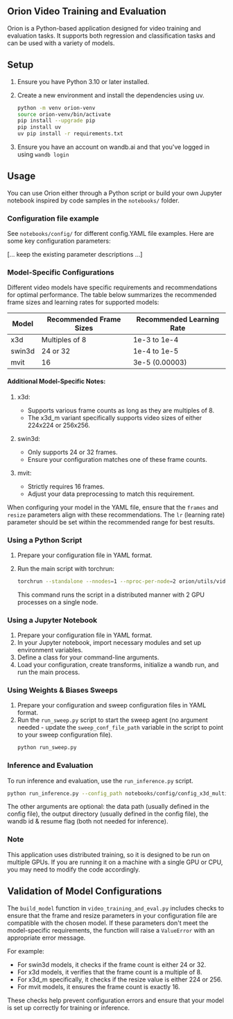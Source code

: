 ## Orion Video Training and Evaluation

Orion is a Python-based application designed for video training and evaluation tasks. It supports both regression and classification tasks and can be used with a variety of models.

## Setup

1. Ensure you have Python 3.10 or later installed.

2. Create a new environment and install the dependencies using uv.

   ```bash
   python -m venv orion-venv
   source orion-venv/bin/activate
   pip install --upgrade pip
   pip install uv
   uv pip install -r requirements.txt
   ```

3. Ensure you have an account on wandb.ai and that you've logged in using `wandb login`

## Usage

You can use Orion either through a Python script or build your own Jupyter notebook inspired by code samples in the `notebooks/` folder.

### Configuration file example

See `notebooks/config/` for different config.YAML file examples. Here are some key configuration parameters:

\[... keep the existing parameter descriptions ...\]

### Model-Specific Configurations

Different video models have specific requirements and recommendations for optimal performance. The table below summarizes the recommended frame sizes and learning rates for supported models:

| Model  | Recommended Frame Sizes | Recommended Learning Rate |
| ------ | ----------------------- | ------------------------- |
| x3d    | Multiples of 8          | 1e-3 to 1e-4              |
| swin3d | 24 or 32                | 1e-4 to 1e-5              |
| mvit   | 16                      | 3e-5 (0.00003)            |

#### Additional Model-Specific Notes:

1. x3d:

   - Supports various frame counts as long as they are multiples of 8.
   - The x3d_m variant specifically supports video sizes of either 224x224 or 256x256.

1. swin3d:

   - Only supports 24 or 32 frames.
   - Ensure your configuration matches one of these frame counts.

1. mvit:

   - Strictly requires 16 frames.
   - Adjust your data preprocessing to match this requirement.

When configuring your model in the YAML file, ensure that the `frames` and `resize` parameters align with these recommendations. The `lr` (learning rate) parameter should be set within the recommended range for best results.

### Using a Python Script

1. Prepare your configuration file in YAML format.

2. Run the main script with torchrun:

   ```bash
   torchrun --standalone --nnodes=1 --nproc-per-node=2 orion/utils/video_training_and_eval.py --config_path=notebooks/config/config.yaml
   ```

   This command runs the script in a distributed manner with 2 GPU processes on a single node.

### Using a Jupyter Notebook

1. Prepare your configuration file in YAML format.
2. In your Jupyter notebook, import necessary modules and set up environment variables.
3. Define a class for your command-line arguments.
4. Load your configuration, create transforms, initialize a wandb run, and run the main process.

### Using Weights & Biases Sweeps

1. Prepare your configuration and sweep configuration files in YAML format.
2. Run the `run_sweep.py` script to start the sweep agent (no argument needed - update the `sweep_conf_file_path` variable in the script to point to your sweep configuration file).
   ```bash
   python run_sweep.py
   ```

### Inference and Evaluation

To run inference and evaluation, use the `run_inference.py` script.

```bash
python run_inference.py --config_path notebooks/config/config_x3d_multi_output_classification_eval.yaml --splits inference --model_path outputs/outputs_folder_id/best.pt
```

The other arguments are optional: the data path (usually defined in the config file), the output directory (usually defined in the config file), the wandb id & resume flag (both not needed for inference).

### Note

This application uses distributed training, so it is designed to be run on multiple GPUs. If you are running it on a machine with a single GPU or CPU, you may need to modify the code accordingly.

## Validation of Model Configurations

The `build_model` function in `video_training_and_eval.py` includes checks to ensure that the frame and resize parameters in your configuration file are compatible with the chosen model. If these parameters don't meet the model-specific requirements, the function will raise a `ValueError` with an appropriate error message.

For example:

- For swin3d models, it checks if the frame count is either 24 or 32.
- For x3d models, it verifies that the frame count is a multiple of 8.
- For x3d_m specifically, it checks if the resize value is either 224 or 256.
- For mvit models, it ensures the frame count is exactly 16.

These checks help prevent configuration errors and ensure that your model is set up correctly for training or inference.
